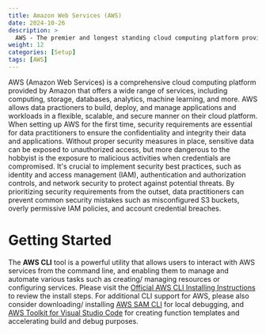 ```yaml
---
title: Amazon Web Services (AWS)
date: 2024-10-26
description: >
  AWS - The premier and longest standing cloud computing platform provided by Amazon.
weight: 12
categories: [Setup]
tags: [AWS]
---
```


AWS (Amazon Web Services) is a comprehensive cloud computing platform provided by Amazon that offers a wide range of services, including computing, storage, databases, analytics, machine learning, and more. AWS allows data practioners to build, deploy, and manage applications and workloads in a flexible, scalable, and secure manner on their cloud platform. When setting up AWS for the first time, security requirements are essential for data practitioners to ensure the confidentiality and integrity their data and applications. Without proper security measures in place, sensitive data can be exposed to unauthorized access, but more dangerous to the hobbyist is the exposure to malicious activities when credentials are compromised. It's crucial to implement security best practices, such as identity and access management (IAM), authentication and authorization controls, and network security to protect against potential threats. By prioritizing security requirements from the outset, data practitioners can prevent common security mistakes such as misconfigured S3 buckets, overly permissive IAM policies, and account credential breaches.

# Getting Started

The **AWS CLI** tool is a powerful utility that allows users to interact with AWS services from the command line, and enabling them to manage and automate various tasks such as creating/ managing resources or configuring services. Please visit the [Official AWS CLI Installing Instructions](https://docs.aws.amazon.com/cli/latest/userguide/getting-started-install.html) to review the install steps. For additional CLI support for AWS, please also consider downloading/ installing [AWS SAM CLI](https://docs.aws.amazon.com/serverless-application-model/latest/developerguide/install-sam-cli.html) for local debugging, and [AWS Toolkit for Visual Studio Code](https://docs.aws.amazon.com/toolkit-for-vscode/latest/userguide/setup-toolkit.html) for creating function templates and accelerating build and debug purposes.